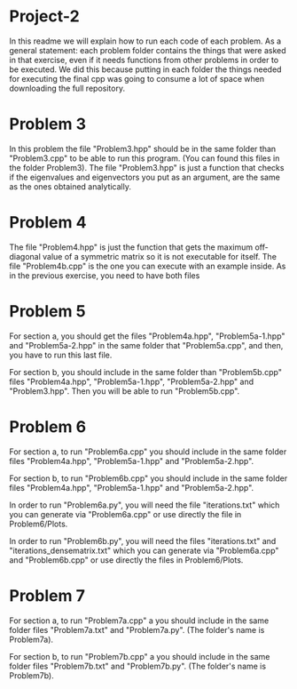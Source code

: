# Project-2

In this readme we will explain how to run each code of each problem. As a general statement: each problem folder contains the things that were asked in that exercise, even if it needs functions from other problems in order to be executed. We did this because putting in each folder the things needed for executing the final cpp was going to consume a lot of space when downloading the full repository.



# Problem 3

In this problem the file "Problem3.hpp" should be in the same folder than "Problem3.cpp" to be able to run this program. (You can found this files in the folder Problem3). The file "Problem3.hpp" is just a function that checks if the eigenvalues and eigenvectors you put as an argument, are the same as the ones obtained analytically.


# Problem 4
The file "Problem4.hpp" is just the function that gets the maximum off-diagonal value of a symmetric matrix so it is not executable for itself. The file "Problem4b.cpp" is the one you can execute with an example inside. As in the previous exercise, you need to have both files


# Problem 5

For section a, you should get the files "Problem4a.hpp", "Problem5a-1.hpp" and "Problem5a-2.hpp" in the same folder that "Problem5a.cpp", and then, you have to run this last file.

For section b, you should include in the same folder than "Problem5b.cpp" files "Problem4a.hpp", "Problem5a-1.hpp", "Problem5a-2.hpp" and "Problem3.hpp". Then you will be able to run "Problem5b.cpp". 


# Problem 6

For section a, to run "Problem6a.cpp" you should include in the same folder files "Problem4a.hpp", "Problem5a-1.hpp" and "Problem5a-2.hpp". 

For section b, to run "Problem6b.cpp" you should include in the same folder files "Problem4a.hpp", "Problem5a-1.hpp" and "Problem5a-2.hpp". 

In order to run "Problem6a.py", you will need the file "iterations.txt" which you can generate via "Problem6a.cpp" or use directly the file in Problem6/Plots.

In order to run "Problem6b.py", you will need the files "iterations.txt" and "iterations_densematrix.txt" which you can generate via "Problem6a.cpp" and "Problem6b.cpp" or use directly the files in Problem6/Plots.


# Problem 7

For section a, to run "Problem7a.cpp" a you should include in the same folder files "Problem7a.txt" and "Problem7a.py". (The folder's name is Problem7a).

For section b, to run "Problem7b.cpp" a you should include in the same folder files "Problem7b.txt" and "Problem7b.py". (The folder's name is Problem7b).
